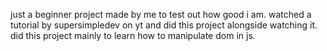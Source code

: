 just a beginner project made by me to test out how good i am.
watched a tutorial by supersimpledev on yt and did this project alongside watching it.
did this project mainly to learn how to manipulate dom in js.
